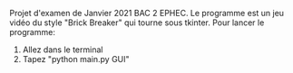 Projet d'examen de Janvier 2021 BAC 2 EPHEC.
Le programme est un jeu vidéo du style "Brick Breaker" qui tourne sous tkinter.
Pour lancer le programme:
1) Allez dans le terminal
2) Tapez "python main.py GUI"
